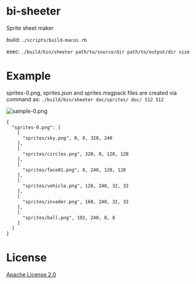 # bi-sheeter
Sprite sheet maker

build: `./scripts/build-macos.rb`

exec: `./build/bin/sheeter path/to/source/dir path/to/output/dir size`

# Example

sprites-0.png, sprites.json and sprites.msgpack files are created via command as:
`./build/bin/sheeter doc/sprites/ doc/ 512 512`

![sample-0.png](doc/sample-0.png)

```
{
  "sprites-0.png": [
    [
      "sprites/sky.png", 0, 0, 320, 240
    ],
    [
      "sprites/circles.png", 320, 0, 128, 128
    ],
    [
      "sprites/face01.png", 0, 240, 128, 128
    ],
    [
      "sprites/vehicle.png", 128, 240, 32, 32
    ],
    [
      "sprites/invader.png", 160, 240, 32, 32
    ],
    [
      "sprites/ball.png", 192, 240, 8, 8
    ]
  ]
}
```

# License

[Apache License 2.0](http://www.apache.org/licenses/LICENSE-2.0)
